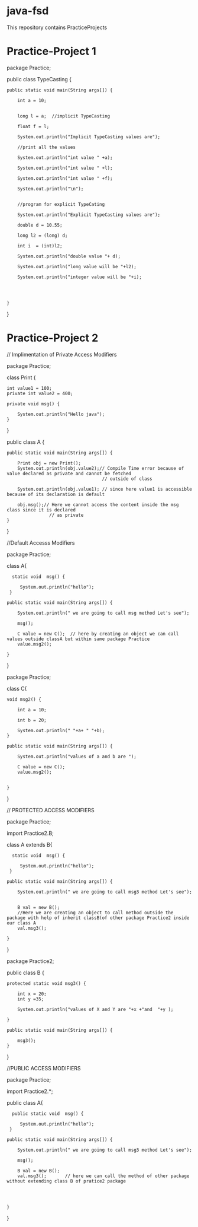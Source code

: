 # java-fsd
This repository contains PracticeProjects


# Practice-Project 1

package Practice;

public class TypeCasting {
	
	public static void main(String args[]) {
		
		int a = 10;
		
		
		long l = a;  //implicit TypeCasting 
		
		float f = l;
		
		System.out.println("Implicit TypeCasting values are");
		
		//print all the values 
		
		System.out.println("int value " +a);
		
		System.out.println("int value " +l);
		
		System.out.println("int value " +f);
		
		System.out.println("\n");
		
		
		//program for explicit TypeCating
		
		System.out.println("Explicit TypeCasting values are");
		
		double d = 10.55;
		
		long l2 = (long) d;
		
		int i  = (int)l2;
		
		System.out.println("double value "+ d);
		
		System.out.println("long value will be "+l2);
		
		System.out.println("integer value will be "+i);
		
		
		
		
	}

}





#  Practice-Project 2
// Implimentation of Private Access Modifiers 

package Practice;

class Print {

	int value1 = 100;
	private int value2 = 400;

	private void msg() {

		System.out.println("Hello java");
	}
}

public class A {

	public static void main(String args[]) {

		Print obj = new Print();
		System.out.println(obj.value2);// Compile Time error because of value declared as private and cannot be fetched
										// outside of class

		System.out.println(obj.value1); // since here value1 is accessible because of its declaration is default

		obj.msg();// Here we cannot access the content inside the msg class since it is declared
					// as private
	}
}



//Default Accesss Modifiers 

package Practice;

 class A{
	 
	  static void  msg() {
		 
		 System.out.println("hello");
	 }
	
	public static void main(String args[]) {
		
		System.out.println(" we are going to call msg method Let's see");
		
		msg();
		
		C value = new C();  // here by creating an object we can call values outside classA but within same package Practice
		value.msg2();
		
	}
}

package Practice;

class C{
	
	void msg2() {
		
		int a = 10;
		
		int b = 20;
		
		System.out.println(" "+a+ " "+b);
	}
	
	public static void main(String args[]) {
		
		System.out.println("values of a and b are ");
		
		C value = new C();
		value.msg2();
        
		
	}
}



// PROTECTED ACCESS MODIFIERS 

package Practice;

import Practice2.B;

 class A extends B{
	 
	  static void  msg() {
		 
		 System.out.println("hello");
	 }
	
	public static void main(String args[]) {
		
		System.out.println(" we are going to call msg3 method Let's see");
		
		
		B val = new B();
		//Here we are creating an object to call method outside the package with help of inherit classB(of other package Practice2 inside our class A 
		val.msg3();
		
	}
}

package Practice2;


public class B {
	
	protected static void msg3() {
		
		int x = 20;
		int y =35;
		
		System.out.println("values of X and Y are "+x +"and  "+y );
		
	}

	public static void main(String args[]) {
		
		msg3();
	}
}



//PUBLIC ACCESS MODIFIERS

package Practice;

import  Practice2.*;

 public class A{
	 
	  public static void  msg() {
		 
		 System.out.println("hello");
	 }
	
	public static void main(String args[]) {
		
		System.out.println(" we are going to call msg3 method Let's see");
		
		msg();
		
		B val = new B();
		val.msg3();       // here we can call the method of other package without extending class B of pratice2 package
		
		
				
		
	}
}




